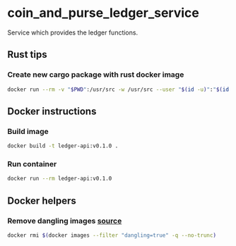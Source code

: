 # coin_and_purse_ledger_service
Service which provides the ledger functions.

## Rust tips
### Create new cargo package with rust docker image
```bash
docker run --rm -v "$PWD":/usr/src -w /usr/src --user "$(id -u)":"$(id -g)" -e USER=$USER rust:1.43 cargo new ledger_api
```

## Docker instructions
### Build image
```bash
docker build -t ledger-api:v0.1.0 .
```

### Run container
```bash
docker run --rm ledger-api:v0.1.0
```

## Docker helpers
### Remove dangling images [source](https://stackoverflow.com/a/33913711)
```bash
docker rmi $(docker images --filter "dangling=true" -q --no-trunc)
```
